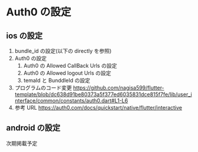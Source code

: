 # Auth0 の設定

## ios の設定

1. bundle_id の設定(以下の directly を参照)
2. Auth0 の設定
   1. Auth0 の Allowed CallBack Urls の設定
   2. Auth0 の Allowed logout Urls の設定
   3. temaId と BunddleId の設定
3. プログラムのコード変更
  https://github.com/nagisa599/flutter-template/blob/dc638d91be80373a5f377ed6035831dce815f7fe/lib/user_interface/common/constants/auth0.dart#L1-L6
5. 参考 URL
   https://auth0.com/docs/quickstart/native/flutter/interactive

## android の設定

次期掲載予定
